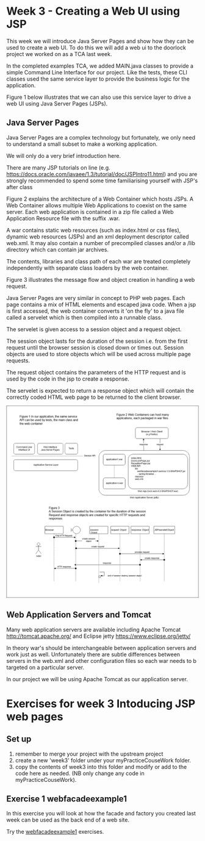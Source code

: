 # Week 3 - Creating a Web UI using JSP  

This week we will introduce Java Server Pages and show how they can be used to create a web UI.
To do this we will add a web ui to the doorlock project we worked on as a TCA last week.

In the completed examples TCA, we added MAIN.java classes to provide a simple Command Line Interface for our project. 
Like the tests, these CLI classes used the same service layer to provide the business logic for the application.

Figure 1 below illustrates that we can also use this service layer to drive a web UI using Java Server Pages (JSPs).

## Java Server Pages
Java Server Pages are a complex technology but fortunately, we only need to understand a small subset to make a working application.

We will only do a very brief introduction here. 

There are many JSP tutorials on line (e.g. https://docs.oracle.com/javaee/1.3/tutorial/doc/JSPIntro11.html) and you are strongly recommended to spend some time familiarising yourself with JSP's after class

Figure 2 explains the architecture of a Web Container which hosts JSPs. 
A Web Container allows multiple Web Applications to coexist on the same server. 
Each web application is contained in a zip file called a Web Application Resource file with the suffix .war.

A war contains static web resources (such as index.html or css files), dynamic web resources (JSPs) and an xml deployment descriptor called web.xml.
It may also contain a number of precompiled classes and/or a /lib directory which can contain jar archives.

The contents, libraries and class path of each war are treated completely independently with separate class loaders by the web container.

Figure 3 illustrates the message flow and object creation in handling a web request.

Java Server Pages are very similar in concept to PHP web pages. 
Each page contains a mix of HTML elements and escaped java code.
When a jsp is first accessed, the web container converts it 'on the fly' to a java file called a servelet which is then compiled into a runnable class. 

The servelet is given access to a session object and a request object. 

The session object lasts for the duration of the session i.e. from the first request until the browser session is closed down or times out.
Session objects are used to store objects which will be used across multiple page requests.

The request object contains the parameters of the HTTP request and is used by the code in the jsp to create a response. 

The servelet is expected to return a response object which will contain the correctly coded HTML web page to be returned to the client browser.

![alt text](../week3/drawio/WebContainers.png "Figure WebContainers.png")

## Web Application Servers and Tomcat
Many web application servers are available including Apache Tomcat http://tomcat.apache.org/ and Eclipse jetty https://www.eclipse.org/jetty/

In theory war's should be interchangeable between application servers and work just as well. 
Unfortunately there are subtle differences between servers in the web.xml and other configuration files so each war needs to b targeted on a particular server. 

In our project we will be using Apache Tomcat as our application server. 

# Exercises for week 3 Intoducing JSP web pages

## Set up
1. remember to merge your project with the upstream project
2. create a new 'week3' folder under your myPracticeCouseWork folder.
3. copy the contents of week3 into this folder and modify or add to the code here as needed. (NB only change any code in myPracticeCouseWork).

## Exercise 1 webfacadeexample1

In this exercise you will look at how the facade and factory you created last week can be used as the back end of a web site. 

Try the  [webfacadeexample1](../week3/webfacadeexample1) exercises.

